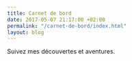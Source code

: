 ```yaml
---
title: Carnet de bord
date: 2017-05-07 21:17:00 +02:00
permalink: "/carnet-de-bord/index.html"
layout: blog
---
```


Suivez mes découvertes et aventures.
